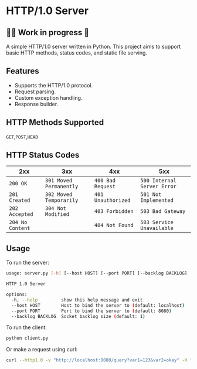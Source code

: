 # HTTP/1.0 Server
## 👷‍♀️ Work in progress 🚧
A simple HTTP/1.0 server written in Python. This project aims to support basic HTTP methods, status codes, and static file serving.
## Features
- Supports the HTTP/1.0 protocol.
- Request parsing.
- Custom exception handling.
- Response builder.
## HTTP Methods Supported
`GET`,`POST`,`HEAD`    
## HTTP Status Codes
| 2xx|3xx|4xx|5xx|
|----------------|--------|----|------|
|`200 OK`|`301 Moved Permanently`|`400 Bad Request`|`500 Internal Server Error`|
|`201 Created`|`302 Moved Temporarily`|`401 Unauthorized`|`501 Not Implemented`|
|`202 Accepted`|`304 Not Modified`|`403 Forbidden`|`503 Bad Gateway`|
|`204 No Content`||`404 Not Found`|`503 Service Unavailable`|
## Usage
To run the server:
```bash
usage: server.py [-h] [--host HOST] [--port PORT] [--backlog BACKLOG]

HTTP 1.0 Server

options:
  -h, --help         show this help message and exit
  --host HOST        Host to bind the server to (default: localhost)
  --port PORT        Port to bind the server to (default: 8080)
  --backlog BACKLOG  Socket backlog size (default: 1)
```
To run the client:
```python
python client.py
```
Or make a request using curl:
```bash
curl --http1.0 -v "http://localhost:8080/query?var1=123&var2=okay" -H "User-Agent: Client/1.0" -H "Accept: application/json"
```
